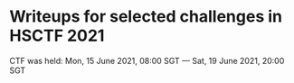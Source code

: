 # Writeups for selected challenges in HSCTF 2021

CTF was held: Mon, 15 June 2021, 08:00 SGT — Sat, 19 June 2021, 20:00 SGT
